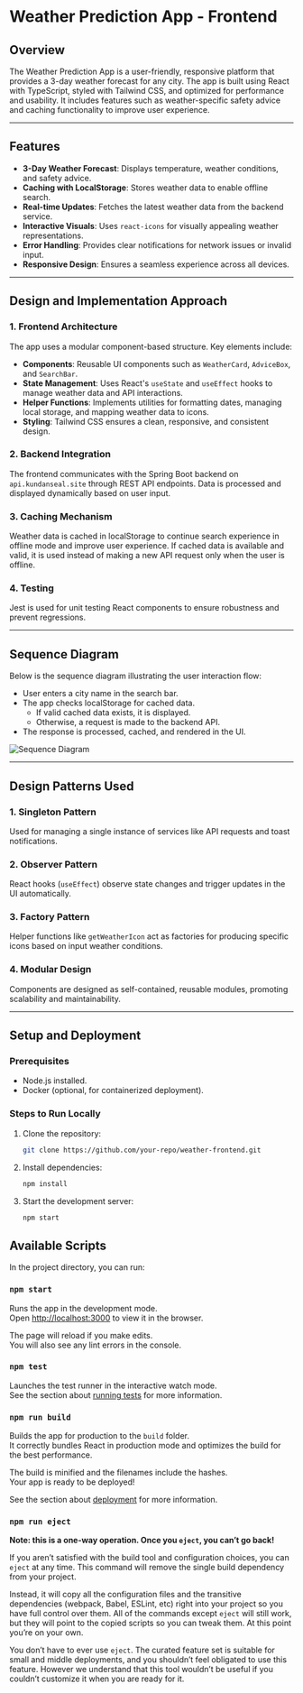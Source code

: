 # Weather Prediction App - Frontend

## Overview

The Weather Prediction App is a user-friendly, responsive platform that provides a 3-day weather forecast for any city. The app is built using React with TypeScript, styled with Tailwind CSS, and optimized for performance and usability. It includes features such as weather-specific safety advice and caching functionality to improve user experience.

---

## Features

- **3-Day Weather Forecast**: Displays temperature, weather conditions, and safety advice.
- **Caching with LocalStorage**: Stores weather data to enable offline search.
- **Real-time Updates**: Fetches the latest weather data from the backend service.
- **Interactive Visuals**: Uses `react-icons` for visually appealing weather representations.
- **Error Handling**: Provides clear notifications for network issues or invalid input.
- **Responsive Design**: Ensures a seamless experience across all devices.

---

## Design and Implementation Approach

### 1. **Frontend Architecture**

The app uses a modular component-based structure. Key elements include:

- **Components**: Reusable UI components such as `WeatherCard`, `AdviceBox`, and `SearchBar`.
- **State Management**: Uses React's `useState` and `useEffect` hooks to manage weather data and API interactions.
- **Helper Functions**: Implements utilities for formatting dates, managing local storage, and mapping weather data to icons.
- **Styling**: Tailwind CSS ensures a clean, responsive, and consistent design.

### 2. **Backend Integration**

The frontend communicates with the Spring Boot backend on `api.kundanseal.site` through REST API endpoints. Data is processed and displayed dynamically based on user input.

### 3. **Caching Mechanism**

Weather data is cached in localStorage to continue search experience in offline mode and improve user experience. If cached data is available and valid, it is used instead of making a new API request only when the user is offline.

### 4. **Testing**

Jest is used for unit testing React components to ensure robustness and prevent regressions.

---

## Sequence Diagram

Below is the sequence diagram illustrating the user interaction flow:

- User enters a city name in the search bar.
- The app checks localStorage for cached data.
  - If valid cached data exists, it is displayed.
  - Otherwise, a request is made to the backend API.
- The response is processed, cached, and rendered in the UI.

![Sequence Diagram](./assets/diagram.svg)

---

## Design Patterns Used

### 1. **Singleton Pattern**

Used for managing a single instance of services like API requests and toast notifications.

### 2. **Observer Pattern**

React hooks (`useEffect`) observe state changes and trigger updates in the UI automatically.

### 3. **Factory Pattern**

Helper functions like `getWeatherIcon` act as factories for producing specific icons based on input weather conditions.

### 4. **Modular Design**

Components are designed as self-contained, reusable modules, promoting scalability and maintainability.

---

## Setup and Deployment

### Prerequisites

- Node.js installed.
- Docker (optional, for containerized deployment).

### Steps to Run Locally

1. Clone the repository:
   ```bash
   git clone https://github.com/your-repo/weather-frontend.git
   ```
2. Install dependencies:
   ```bash
   npm install
   ```
3. Start the development server:
   ```bash
   npm start
   ```

## Available Scripts

In the project directory, you can run:

### `npm start`

Runs the app in the development mode.\
Open [http://localhost:3000](http://localhost:3000) to view it in the browser.

The page will reload if you make edits.\
You will also see any lint errors in the console.

### `npm test`

Launches the test runner in the interactive watch mode.\
See the section about [running tests](https://facebook.github.io/create-react-app/docs/running-tests) for more information.

### `npm run build`

Builds the app for production to the `build` folder.\
It correctly bundles React in production mode and optimizes the build for the best performance.

The build is minified and the filenames include the hashes.\
Your app is ready to be deployed!

See the section about [deployment](https://facebook.github.io/create-react-app/docs/deployment) for more information.

### `npm run eject`

**Note: this is a one-way operation. Once you `eject`, you can’t go back!**

If you aren’t satisfied with the build tool and configuration choices, you can `eject` at any time. This command will remove the single build dependency from your project.

Instead, it will copy all the configuration files and the transitive dependencies (webpack, Babel, ESLint, etc) right into your project so you have full control over them. All of the commands except `eject` will still work, but they will point to the copied scripts so you can tweak them. At this point you’re on your own.

You don’t have to ever use `eject`. The curated feature set is suitable for small and middle deployments, and you shouldn’t feel obligated to use this feature. However we understand that this tool wouldn’t be useful if you couldn’t customize it when you are ready for it.
